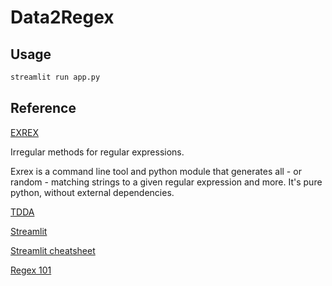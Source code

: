 # Data2Regex

## Usage

```python
streamlit run app.py
```

## Reference

[EXREX](https://github.com/asciimoo/exrex)

Irregular methods for regular expressions.

Exrex is a command line tool and python module that generates all - or random - matching strings to a given regular expression and more. It's pure python, without external dependencies.

[TDDA](https://github.com/tdda/tdda)

[Streamlit](https://github.com/streamlit/streamlit)

[Streamlit cheatsheet](https://cheat-sheet.streamlit.app/#display-data)

[Regex 101](https://regex101.com/)
